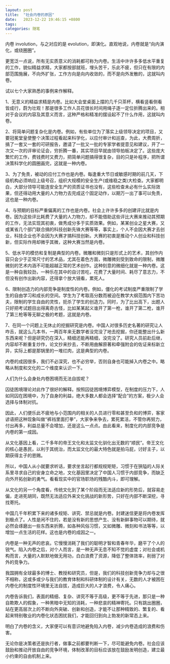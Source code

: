 ```yaml
---
layout: post
title:  "社会内卷的原因"
date:   2023-12-22 19:46:15 +0800
tags:   
categories: 随笔
---
```



内卷 involution，与之对应的是 evolution，即演化。直观地说，内卷就是“向内演化，或绕圈圈”。

更宽泛一点说，所有无实质意义的消耗都可称为内卷。生活中许许多多低水平重复的工作，貌似精益求精，大家都按部就班，埋头苦干，乐此不疲，但只在有限的内部范围施展，不向外扩张，工作方向是向内收敛的，而不是向外发散的，这就叫内卷。

试以七个大家熟悉的事例来作解释。

1、无意义的精益求精是内卷。比如大会堂桌面上摆的几千只茶杯，横看竖看侧看皆成行，蔚为壮观！那是很多工作人员花很长时间用绳子逐一定位折腾出来的。相对于会议的内容及其意义而言，这种严格和精准的摆设起不了什么作用，这就叫内卷。

2、将简单问题复杂化是内卷。例如，有些单位为了落实上级领导决定的项目，又要冠冕堂皇使整个决策过程看起来科学化，以应付审计和巡查，为此，大费周折，搞了一套又一套的可研报告，邀请了一批又一批的专家学者提意见和建议，开了一次又一次的评审论证会，穷折腾一番，其实项目早就由领导拍板决定了。这些庞大繁忙的工作，费钱费时又费力，把简单问题搞得很复杂，目的只是补程序，把所谓决策科学化的圆圈画完，这就是一种内卷。

3、为了免责，被动的应付工作也是内卷。每逢重大节日或敏感时期的前几天，下级机构必须响应上级号召，组织大规模的安全生产(或维稳之类)大检查。大家都明白，大部分领导可能连安全生产的资质证书也没有，这些检查未必有什么实际效果，但还得动用大量的人力物力去完成这个固定动作，以期万一出了事可以免责，这也是一种内卷。

4、与预期的目标严重偏离的工作也是内卷。社会上许许多多的创建评比就是内卷。因为这些评比耗费了大量的人力物力，却不能借助这些评比大赛来推动其预期的工作，无法实现其初衷，做秀成分多于实质效果。例如，某某创业之星大赛，又或某省几个部门联合搞的科技创新先锋大赛等等，事实上，个人不会因大赛才去创业，科技企业也不会因为大赛才搞科技创新。大赛的初衷是推动个人创业和科技创新，但实际作用却微乎其微，这种大赛当然是内卷。

5、低水平的模仿和复制是典型的内卷。微雕和微刻只是形式上的艺术，其创作内容只会少于正常尺寸的艺术品，尤其在着色方面，微雕微刻受到致命的限制，微雕微刻的艺术内涵不可能超越正常的艺术创作。这种刻意的微细化就是一种内卷。这是一种自我较劲，一种乐在其中的自讨苦吃，花费了大量时间、耗尽了意志力，不但没有创作出新内容，还得拿个放大镜看，累死人。

6、限制创造力的内部竞争是制度性的内卷。例如，僵化的考试制度严重限制了学生的自由学习和成长的空间。学生为了考取高分数而被迫在教学大纲范围内下苦功夫，限制的学生自由的灵性，扼杀了学生的创造力。同时，为了比出高下，出题人只好把考试题目出得离奇古怪，比如某某起义谁开了第一枪，谁开了第二枪，谁开了第三枪等等无聊之极的考题，这就是内卷。

7、在同一个问题上无休止的挖掘研究是内卷。中国人对很多历史名著的研究让人咋舌，就这么几本书，一两百年来无数学者没完没了地去挖掘，你还能整出什么新东西来呢？但是研究仍在深入，精细还能再精细，没完没了。研究人员前赴后继，内容却不断重复炒作，论文抄来抄去，不断用曲解原著和牵强附会的佐证来标新立异，实际上都是那锅里的一堆烂肉，这是典型的内卷。

内卷的成因很多，我们不必深究，也不必穷举，否则自身也可能掉入内卷之中。略略从制度和文化的二个维度来认识一下。

人们为什么会身处内卷困境而无法自拔呢？

囚徒困境理论对此作了很好的解释。按照囚徒困境博弈模型，在制度的压力下，人如同囚在困境中，为了自身的利益，绝大多数人都会选择“配合”的方案，极少人会选择与体制对抗。

因此，人们便乐此不疲地与小范围内的相关的人员进行零和甚至负和的博弈，客家谚语把这种现象叫做“裤裆里面打拳”，大家争来争去，累死累活，不管你再努力，付出再多，利益总量不会增加，还是这么一点点。由此看来，制度化的内部竞争是内卷的第一成因。

从文化基因上看，二千多年的帝王文化和太监文化驯化出无数的“顺民”。帝王文化的核心是愚民，以利于其统治，而太监文化的最大特色就是拍马屁，讨好主子，以期获得主子的恩赐。

所以，中国人从小就要求听话，要求坐言起行都规规矩矩，习惯于在狭隘的人际关系里寻求自己的安身立命之地，文化基因里决定了中国人习惯于内部竞争，而缺乏向外开拓创新的勇气。看看现实中的官场职场的残酷内斗，即可理解。

从文化的另一个角度看，传统文化到了某个阶段而无法适应新的形势后，就容易走偏，走进死胡同，既然无法适应外来文化挑战的新形势，只好在内部不断深挖，寻找寄托。

中国几千年积累下来的诸多规矩、讲究、禁忌就是内卷。封建迷信更是将内卷发挥到极点了。人性是闲不住的，若是没有新的思想产生、没有新鲜事物可以期待，就必然会琢磨出一些东西来折腾，如各种风俗习惯，又如微雕、微刻和书法等等，以增加一点生活的花样。这也是内卷的成因之一。

内卷是一种无声的悲哀。它慢慢消耗了我们的聪明才智和青春年华，磨平了个人的锐气。陷入内卷之后，对个人而言，是一种无声无息不知不觉的虚度；对社会或机构而言，大量的人默默地做无用功，白白浪费了资源，降低了整体效率，削弱了对外的竞争力。

我国拥有全球最多的博士、教授和研究员，但是，我们的科技创新竞争力却与之很不相称，这或多或少与我们的教育体制和科研体制的设计有关，无数的人才被困在内卷化的制度性环境里无法自拔，造成巨大的人才浪费，令人痛心。

内卷告诉我们，表面的精细、复杂、讲究不等于高级，更不等于先进，那只是一种自欺欺人的假象，一种黑暗中无知的消耗，一种悲哀的精神寄托。只有跳出圈圈，站在更高层次上的不断向外突破、创新和创造，才能不让那种精致的、繁复的、看起来特别敬业的内卷化状态困扰我们，才能回归到向上勃发的新常态上来。

明白了内卷的含义，大家便可以有意识地避免陷入内卷，减少内卷造成的浪费和伤害。

无论你是决策者还是执行者，做事之前都要判断一下，尽可能避免内卷。社会应该鼓励和推动开放自由的竞争环境，体制改革的目标应该放在鼓励发明创造，建立最小约束的自由机制上来。